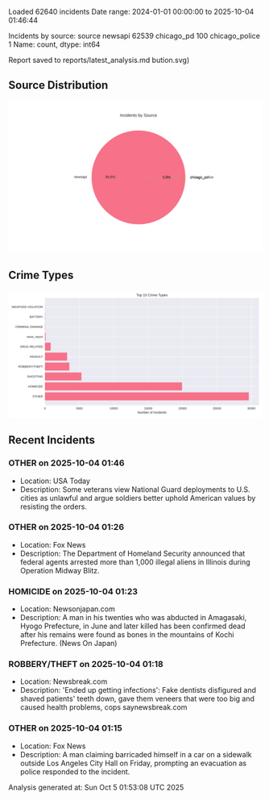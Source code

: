
Loaded 62640 incidents
Date range: 2024-01-01 00:00:00 to 2025-10-04 01:46:44

Incidents by source:
source
newsapi           62539
chicago_pd          100
chicago_police        1
Name: count, dtype: int64

Report saved to reports/latest_analysis.md
bution.svg)

## Source Distribution
![Source Distribution](images/source_distribution.svg)

## Crime Types
![Crime Types](images/crime_types.svg)

## Recent Incidents

### OTHER on 2025-10-04 01:46
- Location: USA Today
- Description: Some veterans view National Guard deployments to U.S. cities as unlawful and argue soldiers better uphold American values by resisting the orders.


### OTHER on 2025-10-04 01:26
- Location: Fox News
- Description: The Department of Homeland Security announced that federal agents arrested more than 1,000 illegal aliens in Illinois during Operation Midway Blitz.


### HOMICIDE on 2025-10-04 01:23
- Location: Newsonjapan.com
- Description: A man in his twenties who was abducted in Amagasaki, Hyogo Prefecture, in June and later killed has been confirmed dead after his remains were found as bones in the mountains of Kochi Prefecture. (News On Japan)


### ROBBERY/THEFT on 2025-10-04 01:18
- Location: Newsbreak.com
- Description: 'Ended up getting infections': Fake dentists disfigured and shaved patients' teeth down, gave them veneers that were too big and caused health problems, cops saynewsbreak.com


### OTHER on 2025-10-04 01:15
- Location: Fox News
- Description: A man claiming barricaded himself in a car on a sidewalk outside Los Angeles City Hall on Friday, prompting an evacuation as police responded to the incident.

Analysis generated at: Sun Oct  5 01:53:08 UTC 2025
